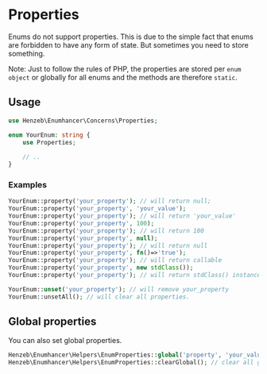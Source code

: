 # Properties

Enums do not support properties. This is due to the simple fact 
that enums are forbidden to have any form of state. But sometimes you need to 
store something.

Note: Just to follow the rules of PHP, the properties are stored per 
`enum object` or globally for all enums and the methods are 
therefore `static`. 

## Usage

```php
use Henzeb\Enumhancer\Concerns\Properties;

enum YourEnum: string {
    use Properties;
    
    // ..
}
```

### Examples
```php
YourEnum::property('your_property'); // will return null;
YourEnum::property('your_property', 'your_value');
YourEnum::property('your_property'); // will return 'your_value'
YourEnum::property('your_property', 100);
YourEnum::property('your_property'); // will return 100
YourEnum::property('your_property', null);
YourEnum::property('your_property'); // will return null
YourEnum::property('your_property', fn()=>'true');
YourEnum::property('your_property'); // will return callable
YourEnum::property('your_property', new stdClass());
YourEnum::property('your_property'); // will return stdClass() instance

YourEnum::unset('your_property'); // will remove your_property
YourEnum::unsetAll(); // will clear all properties.
```

## Global properties
You can also set global properties.
```php
Henzeb\Enumhancer\Helpers\EnumProperties::global('property', 'your_value');
Henzeb\Enumhancer\Helpers\EnumProperties::clearGlobal(); // clear all global properties
```
